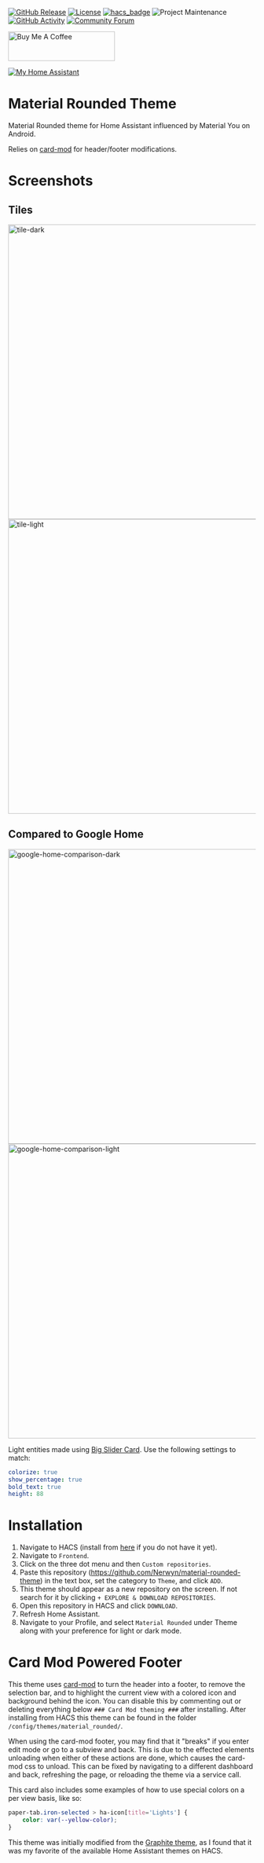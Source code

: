 [![GitHub Release][releases-shield]][releases]
[![License][license-shield]](LICENSE.md)
[![hacs_badge](https://img.shields.io/badge/HACS-Custom-orange.svg?style=for-the-badge)](https://github.com/custom-components/hacs)
![Project Maintenance][maintenance-shield]
[![GitHub Activity][last-commit-shield]][commits]
[![Community Forum][forum-shield]][forum]

<a href="https://www.buymeacoffee.com/nerwyn" target="_blank"><img src="https://cdn.buymeacoffee.com/buttons/v2/default-blue.png" alt="Buy Me A Coffee" style="height: 60px !important;width: 217px !important;" ></a>

[![My Home Assistant](https://my.home-assistant.io/badges/hacs_repository.svg)](https://my.home-assistant.io/redirect/hacs_repository/?repository=material-rounded-theme&owner=Nerwyn&category=Plugin)

# Material Rounded Theme

Material Rounded theme for Home Assistant influenced by Material You on Android.

Relies on [card-mod](https://github.com/thomasloven/lovelace-card-mod) for header/footer modifications.

# Screenshots

## Tiles

<img src="https://raw.githubusercontent.com/Nerwyn/material-rounded-theme/main/assets/tiles-dark.png" alt="tile-dark" width="600"/>

<img src="https://raw.githubusercontent.com/Nerwyn/material-rounded-theme/main/assets/tiles-light.png" alt="tile-light" width="600"/>

## Compared to Google Home

<img src="https://raw.githubusercontent.com/Nerwyn/material-rounded-theme/main/assets/comparison-dark.png" alt="google-home-comparison-dark" width="600"/>

<img src="https://raw.githubusercontent.com/Nerwyn/material-rounded-theme/main/assets/comparison-light.png" alt="google-home-comparison-light" width="600"/>

Light entities made using [Big Slider Card](https://github.com/nicufarmache/lovelace-big-slider-card). Use the following settings to match:

```yaml
colorize: true
show_percentage: true
bold_text: true
height: 88
```

# Installation

1. Navigate to HACS (install from [here](https://hacs.xyz/) if you do not have it yet).
2. Navigate to `Frontend`.
3. Click on the three dot menu and then `Custom repositories`.
4. Paste this repository (https://github.com/Nerwyn/material-rounded-theme) in the text box, set the category to `Theme`, and click `ADD`.
5. This theme should appear as a new repository on the screen. If not search for it by clicking `+ EXPLORE & DOWNLOAD REPOSITORIES`.
6. Open this repository in HACS and click `DOWNLOAD`.
7. Refresh Home Assistant.
8. Navigate to your Profile, and select `Material Rounded` under Theme along with your preference for light or dark mode.

# Card Mod Powered Footer

This theme uses [card-mod](https://github.com/thomasloven/lovelace-card-mod) to turn the header into a footer, to remove the selection bar, and to highlight the current view with a colored icon and background behind the icon.
You can disable this by commenting out or deleting everything below `### Card Mod theming ###` after installing. After installing from HACS this theme can be found in the folder `/config/themes/material_rounded/`.

When using the card-mod footer, you may find that it "breaks" if you enter edit mode or go to a subview and back. This is due to the effected elements unloading when either of these actions are done, which causes the card-mod css to unload. This can be fixed by navigating to a different dashboard and back, refreshing the page, or reloading the theme via a service call.

This card also includes some examples of how to use special colors on a per view basis, like so:

```css
paper-tab.iron-selected > ha-icon[title='Lights'] {
	color: var(--yellow-color);
}
```

This theme was initially modified from the [Graphite theme](https://github.com/TilmanGriesel/graphite), as I found that it was my favorite of the available Home Assistant themes on HACS.

[last-commit-shield]: https://img.shields.io/github/last-commit/Nerwyn/material-rounded-theme?style=for-the-badge
[commits]: https://github.com/Nerwyn/material-rounded-theme/commits/main
[forum-shield]: https://img.shields.io/badge/community-forum-brightgreen.svg?style=for-the-badge
[forum]: https://community.home-assistant.io/t/material-rounded-a-google-material-you-inspired-theme/623242
[license-shield]: https://img.shields.io/github/license/Nerwyn/material-rounded-theme.svg?style=for-the-badge
[maintenance-shield]: https://img.shields.io/badge/maintainer-Nerwyn-blue.svg?style=for-the-badge
[releases-shield]: https://img.shields.io/github/release/Nerwyn/material-rounded-theme.svg?style=for-the-badge
[releases]: https://github.com/nerwyn/material-rounded-theme/releases
[github]: https://img.shields.io/github/followers/Nerwyn.svg?style=social
